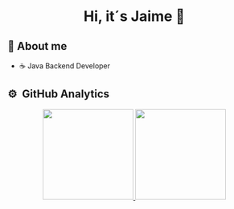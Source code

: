 <div align="center">
<h1 align="center">Hi, it´s <strong>Jaime</strong> 👋</h1>
</div>

## :panda_face: About me

- :coffee: Java Backend Developer


## ⚙️ &nbsp;GitHub Analytics

<p align="center">
<a href="https://github.com/ArisGuimera">
  <img height="180em" src="https://github-readme-stats-eight-theta.vercel.app/api?username=jaimemachicado&show_icons=true&theme=algolia&include_all_commits=true&count_private=true"/>
  <img height="180em" src="https://github-readme-stats-eight-theta.vercel.app/api/top-langs/?username=jaimemachicado&layout=compact&langs_count=8&theme=algolia"/>
</a>
</p>
